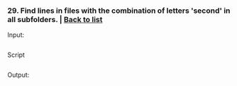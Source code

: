 ### <a id='task_29'>29. Find lines in files with the combination of letters 'second' in all subfolders.</a>  |  [Back to list](#back_to_list)

Input:
``` bash

```

Script
```

```

Output:
```

```
